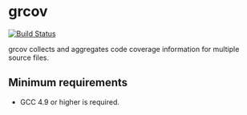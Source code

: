 # grcov

[![Build Status](https://travis-ci.org/marco-c/grcov.svg?branch=master)](https://travis-ci.org/marco-c/grcov)

grcov collects and aggregates code coverage information for multiple source files.

## Minimum requirements

- GCC 4.9 or higher is required.
